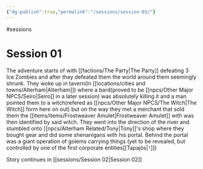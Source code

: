 ```yaml
---
{"dg-publish":true,"permalink":"/sessions/session-01/"}
---
```


#sessions
# Session 01

The adventure starts of with [[factions/The Party\|The Party]] defeating 3 Ice Zombies and after they defeated them the world around them seemingly shrunk.
They woke up in tavern(in [[locations/cities and towns/Alterham\|Alterham]]) where a bard(proved to be [[npcs/Other Major NPCS/Seiro\|Seiro]] in a later session) was absolutely killing it and a man pointed them to a witch(refered as [[npcs/Other Major NPCS/The Witch\|The Witch]] form here on out) but on the way they met a merchant that sold them the [[items/items/Frostweaver Amulet\|Frostweaver Amulet]] with was then identified by said witch.
They went into the direction of the river and stumbled onto [[npcs/Alterham Related/Tony\|Tony]]'s shop where they bought gear and did some shenanigans with his portal.
Behind the portal was a giant operation of golems carrying things (yet to be revealed, but controlled by one of the first corporate entities[[Tapajós|`¹`]])

Story continues in [[sessions/Session 02\|Session 02]]


